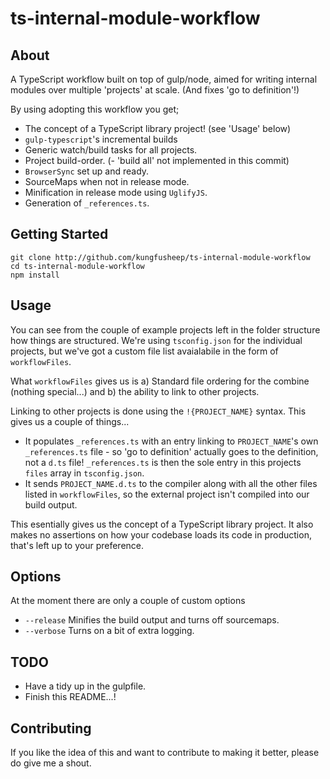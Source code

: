 # ts-internal-module-workflow


## About
A TypeScript workflow built on top of gulp/node, aimed for writing internal modules over multiple 'projects' at scale. (And fixes 'go to definition'!)

By using adopting this workflow you get; 

- The concept of a TypeScript library project! (see 'Usage' below)
- `gulp-typescript`'s incremental builds 
- Generic watch/build tasks for all projects. 
- Project build-order. (- 'build all' not implemented in this commit) 
- `BrowserSync` set up and ready. 
- SourceMaps when not in release mode. 
- Minification in release mode using `UglifyJS`. 
- Generation of `_references.ts`. 

## Getting Started

	git clone http://github.com/kungfusheep/ts-internal-module-workflow
	cd ts-internal-module-workflow
	npm install
	

## Usage
	
You can see from the couple of example projects left in the folder structure how things are structured. We're using `tsconfig.json` for the individual projects, but we've got a custom file list avaialabile in the form of `workflowFiles`.

What `workflowFiles` gives us is a) Standard file ordering for the combine (nothing special...) and b) the ability to link to other projects.

Linking to other projects is done using the `!{PROJECT_NAME}` syntax. This gives us a couple of things...
- It populates `_references.ts` with an entry linking to `PROJECT_NAME`'s own `_references.ts` file - so 'go to definition' actually goes to the definition, not a `d.ts` file! `_references.ts` is then the sole entry in this projects `files` array in `tsconfig.json`.
- It sends `PROJECT_NAME.d.ts` to the compiler along with all the other files listed in `workflowFiles`, so the external project isn't compiled into our build output. 

This esentially gives us the concept of a TypeScript library project. It also makes no assertions on how your codebase loads its code in production, that's left up to your preference.
 
## Options

At the moment there are only a couple of custom options

- `--release` Minifies the build output and turns off sourcemaps. 
- `--verbose` Turns on a bit of extra logging. 


## TODO

- Have a tidy up in the gulpfile.
- Finish this README...!


## Contributing

If you like the idea of this and want to contribute to making it better, please do give me a shout.
